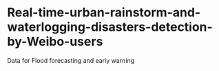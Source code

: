 # Real-time-urban-rainstorm-and-waterlogging-disasters-detection-by-Weibo-users
Data for Flood forecasting and early warning
